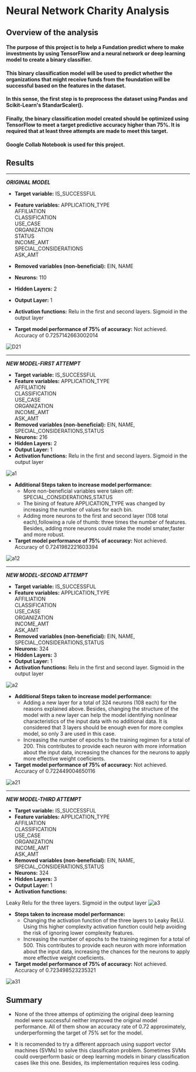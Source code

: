 # Neural Network Charity Analysis

## Overview of the analysis
#### The purpose of this project is to help a Fundation predict where to make investments by using TensorFlow and a neural network or deep learning model to create a binary classifier. 
#### This binary classification model will be used to predict whether the organizations that might receive funds from the foundation will be successful based on the features in the dataset.  
#### In this sense, the first step is to preprocess the dataset using Pandas and Scikit-Learn's StandarScaler().
#### Finally, the binary classification model created should be optimized using TensorFlow to meet a target predictive accuracy higher than 75%. It is required that at least three attempts are made to meet this target.
#### Google Collab Notebook is used for this project. 



## Results
---
***ORIGINAL MODEL***

+ **Target variable:** IS_SUCCESSFUL
+ **Feature variables:** 
APPLICATION_TYPE            
AFFILIATION                 
CLASSIFICATION              
USE_CASE                     
ORGANIZATION                
STATUS                      
INCOME_AMT                   
SPECIAL_CONSIDERATIONS      
ASK_AMT                   
+ **Removed variables (non-beneficial):**
EIN, NAME
+ **Neurons:** 110
+ **Hidden Layers:** 2
+ **Output Layer:** 1

+ **Activation functions:**
Relu in the first and second layers. Sigmoid in the output layer
+ **Target model performance of 75% of accuracy:** Not achieved. Accuracy of 0.7257142663002014

![D21](https://github.com/Connectime4ever/Neural_Network_Charity_Analysis/blob/main/D21.png)

---

***NEW MODEL-FIRST ATTEMPT***
+ **Target variable:** IS_SUCCESSFUL
+ **Feature variables:** 
APPLICATION_TYPE      
AFFILIATION           
CLASSIFICATION        
USE_CASE              
ORGANIZATION          
INCOME_AMT            
ASK_AMT 
+ **Removed variables (non-beneficial):**
EIN, NAME, SPECIAL_CONSIDERATIONS,STATUS
+ **Neurons:** 216
+ **Hidden Layers:** 2
+ **Output Layer:** 1
+ **Activation functions:**
 Relu in the first and second layers. Sigmoid in the output layer
 
![a1](https://github.com/Connectime4ever/Neural_Network_Charity_Analysis/blob/main/a1.png)

+ **Additional Steps taken to increase model performance:**
    - More non-beneficial variables were taken off: SPECIAL_CONSIDERATIONS,STATUS
    - The bining of feature APPLICATION_TYPE was changed by increasing the number of values for each bin.
    -  Adding more neurons to the first and second layer (108 total each),following a rule of thumb: three times the number of features. Besides, adding more neurons could make the model smater,faster and more robust. 
+ **Target model performance of 75% of accuracy:** Not achieved. Accuracy of 0.7241982221603394

![a12](https://github.com/Connectime4ever/Neural_Network_Charity_Analysis/blob/main/a12.png)

---

***NEW MODEL-SECOND ATTEMPT***
+ **Target variable:** IS_SUCCESSFUL
+ **Feature variables:** 
APPLICATION_TYPE      
AFFILIATION           
CLASSIFICATION        
USE_CASE              
ORGANIZATION          
INCOME_AMT            
ASK_AMT 
+ **Removed variables (non-beneficial):**
EIN, NAME, SPECIAL_CONSIDERATIONS,STATUS
+ **Neurons:** 324
+ **Hidden Layers:** 3
+ **Output Layer:** 1
+ **Activation functions:**
 Relu in the first and second layer. Sigmoid in the output layer

![a2](https://github.com/Connectime4ever/Neural_Network_Charity_Analysis/blob/main/a2.png)

+ **Additional Steps taken to increase model performance:**
    -  Adding a new layer for a total of 324 neurons (108 each) for the reasons explained above. Besides, changing the structure of the model with a new layer can help the model identifying nonlinear characteristics of the input data with no additional data. It is considered that 3 layers should be enough even for more complex model, so only 3 are used in this case.  
    -  Increasing the number of epochs to the training regimen for a total of 200. This contributes to provide each neuron with more information about the input data, increasing the chances for the neurons to apply more effective weight coeficients.
+ **Target model performance of 75% of accuracy:** Not achieved. Accuracy of 0.722449004650116

![a21](https://github.com/Connectime4ever/Neural_Network_Charity_Analysis/blob/main/a21.png)

---

***NEW MODEL-THIRD ATTEMPT***
+ **Target variable:** IS_SUCCESSFUL
+ **Feature variables:** 
APPLICATION_TYPE      
AFFILIATION           
CLASSIFICATION        
USE_CASE              
ORGANIZATION          
INCOME_AMT            
ASK_AMT 
+ **Removed variables (non-beneficial):**
EIN, NAME, SPECIAL_CONSIDERATIONS,STATUS
+ **Neurons:** 324
+ **Hidden Layers:** 3
+ **Output Layer:** 1
+ **Activation functions:**

 Leaky Relu for the three layers. Sigmoid in the output layer
![a3](https://github.com/Connectime4ever/Neural_Network_Charity_Analysis/blob/main/a3.png)

+ **Steps taken to increase model performance:**
    -  Changing the activation function of the three layers to Leaky ReLU. Using this  higher complexity activation function could help avoiding the risk of ignoring lower complexity features.  
    - Increasing the number of epochs to the training regimen for a total of 500. This contributes to provide each neuron with more information about the input data, increasing the chances for the neurons to apply more effective weight coeficients. 
 + **Target model performance of 75% of accuracy:** Not achieved. Accuracy of 0.723498523235321

![a31](https://github.com/Connectime4ever/Neural_Network_Charity_Analysis/blob/main/a31.png)  

## Summary

 + None of the three attemps of optimizing the original deep learning model were successful neither improved the original model performance. All of them show an accuracy rate of 0.72 approximately, underperforming the target of 75% set for the model.  
 
 + It is recomended to try a different approach using support vector machines (SVMs) to solve this classificaton problem. Sometimes SVMs could overperform basic or deep learning models in binary classification cases like this one. Besides, its implementation requires less coding. 

 